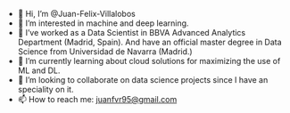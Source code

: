 - 👋 Hi, I’m @Juan-Felix-Villalobos
- 👀 I’m interested in machine and deep learning.
- 👀 I’ve worked as a Data Scientist in BBVA Advanced Analytics Department (Madrid, Spain). And have an official master degree in Data Science from Universidad de Navarra (Madrid.)
- 🌱 I’m currently learning about cloud solutions for maximizing the use of ML and DL.
- 💞️ I’m looking to collaborate on data science projects since I have an speciality on it.
- 📫 How to reach me: juanfvr95@gmail.com

